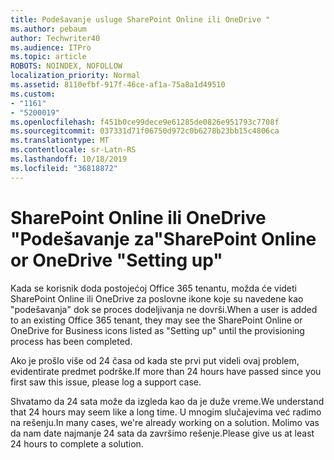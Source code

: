 ```yaml
---
title: Podešavanje usluge SharePoint Online ili OneDrive "
ms.author: pebaum
author: Techwriter40
ms.audience: ITPro
ms.topic: article
ROBOTS: NOINDEX, NOFOLLOW
localization_priority: Normal
ms.assetid: 8110efbf-917f-46ce-af1a-75a8a1d49510
ms.custom:
- "1161"
- "5200019"
ms.openlocfilehash: f451b0ce99dece9e61285de0826e951793c7708f
ms.sourcegitcommit: 037331d71f06750d972c0b6278b23bb15c4806ca
ms.translationtype: MT
ms.contentlocale: sr-Latn-RS
ms.lasthandoff: 10/18/2019
ms.locfileid: "36818872"
---
```

# <a name="sharepoint-online-or-onedrive-setting-up"></a><span data-ttu-id="aee72-102">SharePoint Online ili OneDrive "Podešavanje za"</span><span class="sxs-lookup"><span data-stu-id="aee72-102">SharePoint Online or OneDrive "Setting up"</span></span>

<span data-ttu-id="aee72-103">Kada se korisnik doda postojećoj Office 365 tenantu, možda će videti SharePoint Online ili OneDrive za poslovne ikone koje su navedene kao "podešavanja" dok se proces dodeljivanja ne dovrši.</span><span class="sxs-lookup"><span data-stu-id="aee72-103">When a user is added to an existing Office 365 tenant, they may see the SharePoint Online or OneDrive for Business icons listed as "Setting up" until the provisioning process has been completed.</span></span>

<span data-ttu-id="aee72-104">Ako je prošlo više od 24 časa od kada ste prvi put videli ovaj problem, evidentirate predmet podrške.</span><span class="sxs-lookup"><span data-stu-id="aee72-104">If more than 24 hours have passed since you first saw this issue, please log a support case.</span></span>

<span data-ttu-id="aee72-105">Shvatamo da 24 sata može da izgleda kao da je duže vreme.</span><span class="sxs-lookup"><span data-stu-id="aee72-105">We understand that 24 hours may seem like a long time.</span></span> <span data-ttu-id="aee72-106">U mnogim slučajevima već radimo na rešenju.</span><span class="sxs-lookup"><span data-stu-id="aee72-106">In many cases, we're already working on a solution.</span></span> <span data-ttu-id="aee72-107">Molimo vas da nam date najmanje 24 sata da završimo rešenje.</span><span class="sxs-lookup"><span data-stu-id="aee72-107">Please give us at least 24 hours to complete a solution.</span></span>

